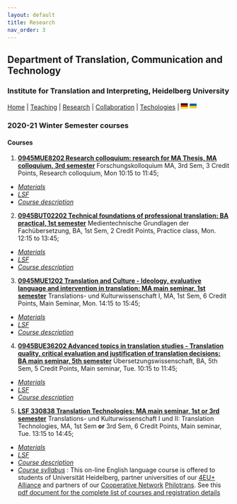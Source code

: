 ```yaml
---
layout: default
title: Research
nav_order: 3
---
```


## Department of Translation, Communication and Technology
### Institute for Translation and Interpreting, Heidelberg University

[Home](index.md) | [Teaching](teaching.md) | [Research](research.md) | [Collaboration](collaboration.md) | [Techologies](techlabs.md) | [![Image](de_l_flag.png)](de_index.html) [![Image](uk_l_flag.png)](uk_index.html)

### 2020-21 Winter Semester courses

#### Courses
1. [**0945MUE8202 Research colloquium: research for MA Thesis, MA colloquium, 3rd semester**](D2020-21-W/d11m3-0945MUE8202_Research_colloquium.md) Forschungskolloquium MA, 3rd Sem, 3 Credit Points, Research colloquium, Mon 10:15 to 11:45;
- [*Materials*](D2020-21-W/d11m3-0945MUE8202_Research_colloquium.md)
- [*LSF*](https://lsf.uni-heidelberg.de/qisserver/rds?state=verpublish&status=init&vmfile=no&publishid=323377&moduleCall=webInfo&publishConfFile=webInfo&publishSubDir=veranstaltung)
- [*Course description*](teach2020-21-WS.md#0945MUE8202)
2. [**0945BUT02202 Technical foundations of professional translation: BA practical, 1st semester**](D2020-21-W/d12b1-0945BUT02202_Technical_foundations.md) Medientechnische Grundlagen der Fachübersetzung, BA, 1st Sem, 2 Credit Points, Practice class, Mon.	12:15 to 13:45;
- [*Materials*](D2020-21-W/d12b1-0945BUT02202_Technical_foundations.md)
- [*LSF*](https://lsf.uni-heidelberg.de/qisserver/rds?state=verpublish&status=init&vmfile=no&publishid=323831&moduleCall=webInfo&publishConfFile=webInfo&publishSubDir=veranstaltung)
- [*Course description*](teach2020-21-WS.md#0945BUT02202)
3. [**0945MUE1202 Translation and Culture - Ideology, evaluative language and intervention in translation: MA main seminar, 1st semester**](D2020-21-W/d13m1-0945MUE1202_Translation_Culture_Ideology.md)  Translations- und Kulturwissenschaft I, MA, 1st Sem, 6 Credit Points, Main Seminar, Mon.	14:15 to 15:45;
- [*Materials*](D2020-21-W/d13m1-0945MUE1202_Translation_Culture_Ideology.md)
- [*LSF*](https://lsf.uni-heidelberg.de/qisserver/rds?state=verpublish&status=init&vmfile=no&publishid=323890&moduleCall=webInfo&publishConfFile=webInfo&publishSubDir=veranstaltung)
- [*Course description*](teach2020-21-WS.md#0945MUE1202)
4. [**0945BUE36202 Advanced topics in translation studies - Translation quality, critical evaluation and justification of translation decisions: BA main seminar, 5th semester**](D2020-21-W/d21b5-0945BUE36202_Advanced_topics_translation.md) Übersetzungswissenschaft, BA, 5th Sem, 5 Credit Points, Main seminar, Tue.	10:15 to 11:45;
- [*Materials*](D2020-21-W/d21b5-0945BUE36202_Advanced_topics_translation.md)
- [*LSF*](https://lsf.uni-heidelberg.de/qisserver/rds?state=verpublish&status=init&vmfile=no&publishid=320587&moduleCall=webInfo&publishConfFile=webInfo&publishSubDir=veranstaltung)
- [*Course description*](teach2020-21-WS.md#0945BUE36202)
5. [**LSF 330838 Translation Technologies: MA main seminar, 1st or 3rd semester**](D2020-21-W/d22m13-LSF330838_Translation_Technologies.md) Translations- und Kulturwissenschaft I und II: Translation Technologies, MA, 1st Sem **or** 3rd Sem, 6 Credit Points, Main seminar, Tue.	13:15 to 14:45;
- [*Materials*](D2020-21-W/d22m13-LSF330838_Translation_Technologies.md)
- [*LSF*](https://lsf.uni-heidelberg.de/qisserver/rds?state=verpublish&status=init&vmfile=no&publishid=330838&moduleCall=webInfo&publishConfFile=webInfo&publishSubDir=veranstaltung)  
- [*Course description*](teach2020-21-WS.md#LSF330838)
- [*Course syllabus*](teach2020-21-WS.md#LSF330838syllabus)
  : This on-line English language course is offered to students of Universität Heidelberg, partner universities of our [4EU+ Alliance](https://4euplus.eu/4EU-1.html) and partners of our [Cooperative Network](https://4euplus.eu/4EU-158.html) [Philotrans](https://www.uni-heidelberg.de/fakultaeten/neuphil/iask/sued/internationales/co_network_philotrans.html). See this [pdf document for the complete list of courses and registration details](https://www.uni-heidelberg.de/md/sued/internationales/ueberblick_philotrans_kurse_ws-2020-21.pdf)
